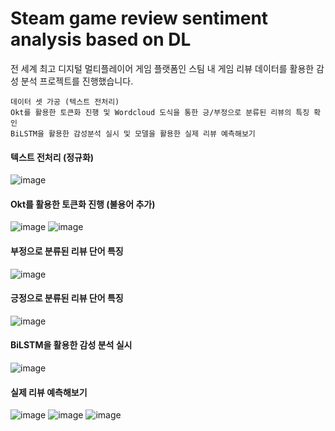 # Steam game review sentiment analysis based on DL

전 세계 최고 디지털 멀티플레이어 게임 플랫폼인 스팀 내 게임 리뷰 데이터를 활용한 감성 분석 프로젝트를 진행했습니다.

```
데이터 셋 가공 (텍스트 전처리)
Okt를 활용한 토큰화 진행 및 Wordcloud 도식을 통한 긍/부정으로 분류된 리뷰의 특징 확인
BiLSTM을 활용한 감성분석 실시 및 모델을 활용한 실제 리뷰 예측해보기
```

#### 텍스트 전처리 (정규화)
![image](https://user-images.githubusercontent.com/70729822/165372224-ce9d8b5a-27a8-482b-b3c2-9d22e7a9458c.png)

#### Okt를 활용한 토큰화 진행 (불용어 추가)
![image](https://user-images.githubusercontent.com/70729822/165372687-0200bb8b-b2f6-4351-a163-1623672cbd02.png)
![image](https://user-images.githubusercontent.com/70729822/165372746-a2f55b7c-6404-4111-9b5c-5f8502c5e819.png)

#### 부정으로 분류된 리뷰 단어 특징
![image](https://user-images.githubusercontent.com/70729822/165372817-e84c88d4-f8e6-495d-b917-40ee79243287.png)

#### 긍정으로 분류된 리뷰 단어 특징
![image](https://user-images.githubusercontent.com/70729822/165372834-01bba2ea-199a-4a0b-9716-68513bf5b2d4.png)

#### BiLSTM을 활용한 감성 분석 실시
![image](https://user-images.githubusercontent.com/70729822/165373032-c4944112-e377-4d32-884a-a0c8b3c360d9.png)

#### 실제 리뷰 예측해보기
![image](https://user-images.githubusercontent.com/70729822/165373108-b538fd0c-0e06-4cbd-a39c-df0e330ea273.png)
![image](https://user-images.githubusercontent.com/70729822/165373137-a008b7e6-0e3e-42ce-8b9c-1f54a0dc8ba4.png)
![image](https://user-images.githubusercontent.com/70729822/165373168-e25752bb-a91f-4dc6-9d60-b899cbbfd0d8.png)
